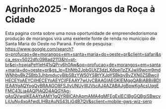 # Agrinho2025 - Morangos da Roça à Cidade
Esta pagina conta sobre uma nova oportunidade de empreendedorismona produção de morangos vira uma exelente fonte de renda no municipio de Santa Maria do Oeste no Paraná.
Fonte de pesquisa:
https://www.google.com/search?q=profucao+de+morangos+em+santa+maria+do+oeste+pr&client=safari&sca_esv=5022dfc098ad2113&hl=pt-br&ei=hswjaPeYIeH41sQPrv6h0Aw&oq=profucao+de+morangos+em+santa+maria+do+oeste+pr&gs_lp=EhNtb2JpbGUtZ3dzLXdpei1zZXJwIi9wcm9mdWNhbyBkZSBtb3JhbmdvcyBlbSBzYW50YSBtYXJpYSBkbyBvZXN0ZSBwcjIHECEYoAEYCjIHECEYoAEYCjIFEAAY7wUyCBAAGIAEGKIEMggQABiABBiiBDIIEAAYgAQYogQyBRAAGO8FSJlyUNUyWJVscAJ4AZABAJgBpwKgAcsUqgEFMC43Lja4AQPIAQD4AQGYAg-gAsQVwgIKEAAYsAMY1gQYR8ICAhApmAMA4gMFEgExIECIBgGQBgiSBwcyLjUuNy4xoAfwdLIHBzAuNS43LjG4B7QV&sclient=mobile-gws-wiz-serp
